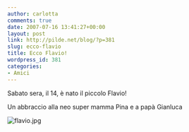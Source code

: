 ```yaml
---
author: carlotta
comments: true
date: 2007-07-16 13:41:27+00:00
layout: post
link: http://pilde.net/blog/?p=381
slug: ecco-flavio
title: Ecco Flavio!
wordpress_id: 381
categories:
- Amici
---
```


Sabato sera, il 14, è nato il piccolo Flavio!

Un abbraccio alla neo super mamma Pina e a papà Gianluca

![flavio.jpg](http://pilde.net/blog/wp-content/uploads/2007/07/flavio.jpg)



